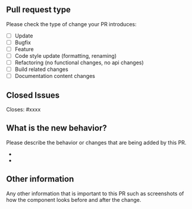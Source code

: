 ## Pull request type

Please check the type of change your PR introduces:

- [ ] Update
- [ ] Bugfix
- [ ] Feature
- [ ] Code style update (formatting, renaming)
- [ ] Refactoring (no functional changes, no api changes)
- [ ] Build related changes
- [ ] Documentation content changes

## Closed Issues

Closes: #xxxx

## What is the new behavior?

Please describe the behavior or changes that are being added by this PR.

-
-

## Other information

Any other information that is important to this PR such as screenshots of how the component looks before and after the change.
